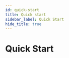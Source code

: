 ```yaml
---
id: quick-start
title: Quick start
sidebar_label: Quick Start
hide_title: true
---
```


# Quick Start
